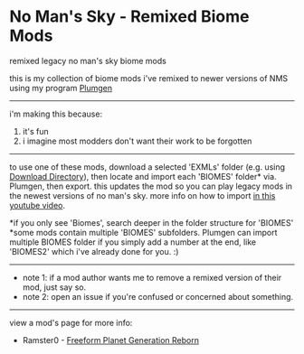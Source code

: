 # No Man's Sky - Remixed Biome Mods
remixed legacy no man's sky biome mods

this is my collection of biome mods i've remixed to newer versions of NMS using my program [Plumgen](https://github.com/SunnySummit/PLUMGEN)

---

i'm making this because:
1. it's fun
2. i imagine most modders don't want their work to be forgotten

---

to use one of these mods, download a selected 'EXMLs' folder (e.g. using [Download Directory](https://download-directory.github.io/)), then locate and import each 'BIOMES' folder* via. Plumgen, then export. this updates the mod so you can play legacy mods in the newest versions of no man's sky. more info on how to import [in this youtube video](https://youtu.be/zzaeyRAobOQ?t=450).

*if you only see 'Biomes', search deeper in the folder structure for 'BIOMES'
*some mods contain multiple 'BIOMES' subfolders. Plumgen can import multiple BIOMES folder if you simply add a number at the end, like 'BIOMES2' which i've already done for you. :)

---

- note 1: if a mod author wants me to remove a remixed version of their mod, just say so.
- note 2: open an issue if you're confused or concerned about something.

---

view a mod's page for more info:

- Ramster0 - [Freeform Planet Generation Reborn](https://www.nexusmods.com/nomanssky/mods/2797)
